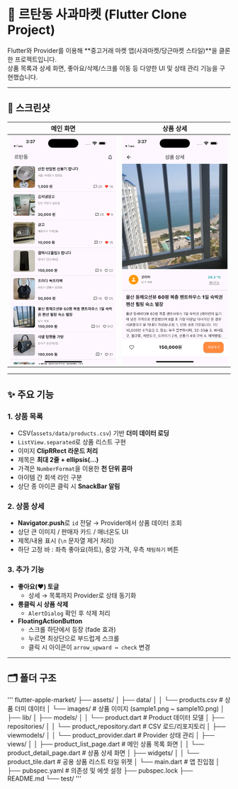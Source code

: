 # 🍎 르탄동 사과마켓 (Flutter Clone Project)

Flutter와 Provider를 이용해 **중고거래 마켓 앱(사과마켓/당근마켓 스타일)**을 클론한 프로젝트입니다.  
상품 목록과 상세 화면, 좋아요/삭제/스크롤 이동 등 다양한 UI 및 상태 관리 기능을 구현했습니다.

---

## 📱 스크린샷

| 메인 화면                                | 상품 상세                                  |
| ---------------------------------------- | ------------------------------------------ |
| ![메인화면](assets/screenshots/main.png) | ![상세화면](assets/screenshots/detail.png) |

---

## ✨ 주요 기능

### 1. 상품 목록

- CSV(`assets/data/products.csv`) 기반 **더미 데이터 로딩**
- `ListView.separated`로 상품 리스트 구현
- 이미지 **ClipRRect 라운드 처리**
- 제목은 **최대 2줄 + ellipsis(...)**
- 가격은 `NumberFormat`을 이용한 **천 단위 콤마**
- 아이템 간 회색 라인 구분
- 상단 종 아이콘 클릭 시 **SnackBar 알림**

### 2. 상품 상세

- **Navigator.push**로 `id` 전달 → Provider에서 상품 데이터 조회
- 상단 큰 이미지 / 판매자 카드 / 매너온도 UI
- 제목/내용 표시 (`\n` 문자열 제거 처리)
- 하단 고정 바 : 좌측 좋아요(하트), 중앙 가격, 우측 `채팅하기` 버튼

### 3. 추가 기능

- **좋아요(♥) 토글**
  - 상세 → 목록까지 Provider로 상태 동기화
- **롱클릭 시 상품 삭제**
  - `AlertDialog` 확인 후 삭제 처리
- **FloatingActionButton**
  - 스크롤 하단에서 등장 (fade 효과)
  - 누르면 최상단으로 부드럽게 스크롤
  - 클릭 시 아이콘이 `arrow_upward ↔ check` 변경

---

## 🗂 폴더 구조
'''
flutter-apple-market/
├── assets/
│   ├── data/
│   │   └── products.csv         # 상품 더미 데이터
│   └── images/                  # 상품 이미지 (sample1.png ~ sample10.png)
│
├── lib/
│   ├── models/
│   │   └── product.dart         # Product 데이터 모델
│   ├── repositories/
│   │   └── product_repository.dart   # CSV 로드/리포지토리
│   ├── viewmodels/
│   │   └── product_provider.dart     # Provider 상태 관리
│   ├── views/
│   │   ├── product_list_page.dart    # 메인 상품 목록 화면
│   │   └── product_detail_page.dart  # 상품 상세 화면
│   ├── widgets/
│   │   └── product_tile.dart         # 공용 상품 리스트 타일 위젯
│   └── main.dart                # 앱 진입점
│
├── pubspec.yaml                 # 의존성 및 에셋 설정
├── pubspec.lock
├── README.md
└── test/
'''
